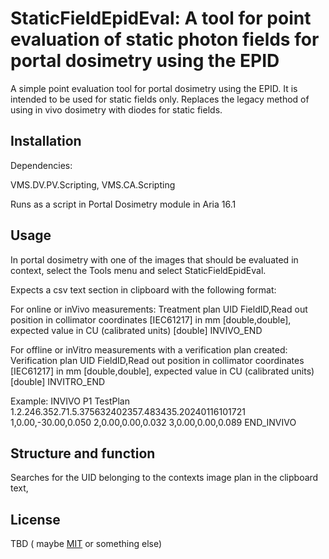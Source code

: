 # StaticFieldEpidEval: A tool for point evaluation of static photon fields for portal dosimetry using the EPID

A simple point evaluation tool for portal dosimetry using the EPID. It is intended to be used for static fields only.
Replaces the legacy method of using in vivo dosimetry with diodes for static fields.

## Installation

Dependencies:

VMS.DV.PV.Scripting, 
VMS.CA.Scripting

Runs as a script in Portal Dosimetry module in Aria 16.1


## Usage

In portal dosimetry with one of the images that should be evaluated in context, select the Tools menu and select StaticFieldEpidEval.


Expects a csv text section in clipboard with the following format:

For online or inVivo measurements:
Treatment plan UID
FieldID,Read out position in collimator coordinates [IEC61217] in mm [double,double], expected value in CU (calibrated units) [double]
INVIVO_END

For offline or inVitro measurements with a verification plan created:
Verification plan UID
FieldID,Read out position in collimator coordinates [IEC61217] in mm [double,double], expected value in CU (calibrated units) [double]
INVITRO_END

Example:
INVIVO
P1 TestPlan
1.2.246.352.71.5.375632402357.483435.20240116101721
1,0.00,-30.00,0.050
2,0.00,0.00,0.032
3,0.00,0.00,0.089
END_INVIVO





## Structure and function

Searches for the UID belonging to the contexts image plan in the clipboard text, 







## License

TBD ( maybe [MIT](https://choosealicense.com/licenses/mit/) or something else)